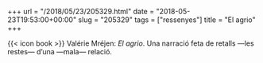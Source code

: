 +++
url = "/2018/05/23/205329.html"
date = "2018-05-23T19:53:00+00:00"
slug = "205329"
tags = ["ressenyes"]
title = "El agrio"
+++

{{< icon book >}} Valérie Mréjen: *El agrio*. Una narració feta de retalls —les restes— d’una —mala— relació.

